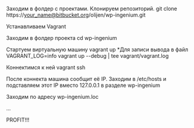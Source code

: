 Заходим в фолдер с проектами. Клонируем репозиторий.
git clone https://your_name@bitbucket.org/olijen/wp-ingenium.git

Устанавливаем Vagrant

Заходим в фолдер проекта
cd wp-ingenium

Стартуем виртуальную машину
vagrant up
*Для записи вывода в файл
VAGRANT_LOG=info vagrant up --debug  | tee vagrant/vagrant.log

Коннектимся к ней
vagrant ssh

После коннекта машина сообщит её IP. 
Заходим в /etc/hosts и подставляем этот IP вместо 127.0.0.1 в разделе wp-ingenium

Заходим по адресу wp-ingenium.loc

...

PROFIT!!!